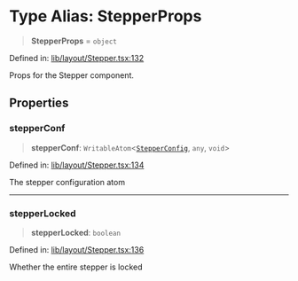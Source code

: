 # Type Alias: StepperProps

> **StepperProps** = `object`

Defined in: [lib/layout/Stepper.tsx:132](https://github.com/aldesgroup/goaldn/blob/850e22fffd19501920628173674ada43cba9a29a/lib/layout/Stepper.tsx#L132)

Props for the Stepper component.

## Properties

### stepperConf

> **stepperConf**: `WritableAtom`\<[`StepperConfig`](StepperConfig.md), `any`, `void`\>

Defined in: [lib/layout/Stepper.tsx:134](https://github.com/aldesgroup/goaldn/blob/850e22fffd19501920628173674ada43cba9a29a/lib/layout/Stepper.tsx#L134)

The stepper configuration atom

***

### stepperLocked

> **stepperLocked**: `boolean`

Defined in: [lib/layout/Stepper.tsx:136](https://github.com/aldesgroup/goaldn/blob/850e22fffd19501920628173674ada43cba9a29a/lib/layout/Stepper.tsx#L136)

Whether the entire stepper is locked
